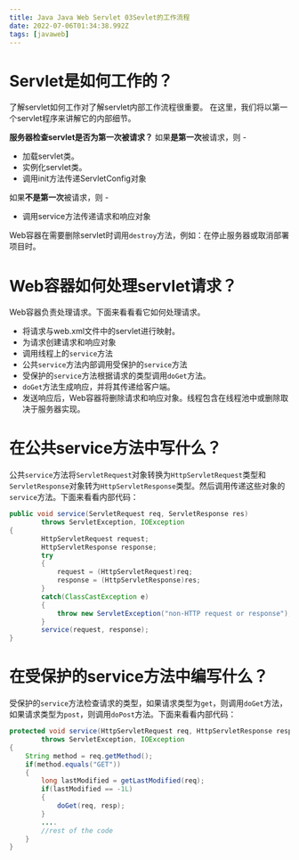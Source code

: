 ```yaml
---
title: Java Java Web Servlet 03Sevlet的工作流程
date: 2022-07-06T01:34:38.992Z
tags: [javaweb]
---
```

# Servlet是如何工作的？
了解servlet如何工作对了解servlet内部工作流程很重要。 在这里，我们将以第一个servlet程序来讲解它的内部细节。

**服务器检查servlet是否为第一次被请求？**
如果**是第一次**被请求，则 - 

* 加载servlet类。
* 实例化servlet类。
* 调用init方法传递ServletConfig对象
  
如果**不是第一次**被请求，则 - 

* 调用service方法传递请求和响应对象
  
Web容器在需要删除servlet时调用`destroy`方法，例如：在停止服务器或取消部署项目时。

# Web容器如何处理servlet请求？
Web容器负责处理请求。下面来看看看它如何处理请求。

* 将请求与web.xml文件中的servlet进行映射。
* 为请求创建请求和响应对象
* 调用线程上的`service`方法
* 公共`service`方法内部调用受保护的`service`方法
* 受保护的`service`方法根据请求的类型调用`doGet`方法。
* `doGet`方法生成响应，并将其传递给客户端。
* 发送响应后，Web容器将删除请求和响应对象。线程包含在线程池中或删除取决于服务器实现。
  
# 在公共service方法中写什么？
公共`service`方法将`ServletRequest`对象转换为`HttpServletRequest`类型和`ServletResponse`对象转为`HttpServletResponse`类型。然后调用传递这些对象的`service`方法。下面来看看内部代码：
~~~java
public void service(ServletRequest req, ServletResponse res)  
        throws ServletException, IOException  
{  
        HttpServletRequest request;  
        HttpServletResponse response;  
        try  
        {  
            request = (HttpServletRequest)req;  
            response = (HttpServletResponse)res;  
        }  
        catch(ClassCastException e)  
        {  
            throw new ServletException("non-HTTP request or response");  
        }  
        service(request, response);  
}
~~~
# 在受保护的service方法中编写什么？
受保护的`service`方法检查请求的类型，如果请求类型为`get`，则调用`doGet`方法，如果请求类型为`post`，则调用`doPost`方法。下面来看看内部代码：
~~~java
protected void service(HttpServletRequest req, HttpServletResponse resp)  
        throws ServletException, IOException  
{  
    String method = req.getMethod();  
    if(method.equals("GET"))  
    {  
        long lastModified = getLastModified(req);  
        if(lastModified == -1L)  
        {  
            doGet(req, resp);  
        }   
        ....  
        //rest of the code  
    }  
}
~~~

